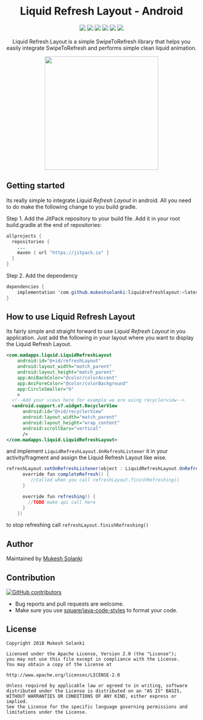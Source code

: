 <h1 align="center">Liquid Refresh Layout - Android</h1>
<p align="center">
  <a href="https://jitpack.io/#mukeshsolanki/liquidrefreshlayout"><img src="https://jitpack.io/v/mukeshsolanki/liquidrefreshlayout/month.svg"/></a>
  <a href="https://android-arsenal.com/api?level=16"> <img src="https://img.shields.io/badge/API-16%2B-blue.svg?style=flat" /></a>
  <a href="https://jitpack.io/#mukeshsolanki/liquidrefreshlayout"> <img src="https://jitpack.io/v/mukeshsolanki/liquidrefreshlayout.svg" /></a>
  <a href="https://travis-ci.org/mukeshsolanki/liquidrefreshlayout"> <img src="https://travis-ci.org/mukeshsolanki/liquidrefreshlayout.svg?branch=master" /></a>
  <a href="https://opensource.org/licenses/Apache-2.0"><img src="https://img.shields.io/badge/License-Apache%202.0-blue.svg"/></a>
  <a href="https://www.paypal.me/mukeshsolanki"> <img src="https://img.shields.io/badge/paypal-donate-yellow.svg" /></a>
  <br /><br />
  Liquid Refresh Layout is a simple SwipeToRefresh library that helps you easily integrate SwipeToRefresh and performs simple clean liquid animation.
</p>

<p align="center">
  <img src="https://github.com/mukeshsolanki/liquidrefreshlayout/blob/master/demo.gif" width="300px" />
</p>

## Getting started
Its really simple to integrate *Liquid Refresh Layout* in android. All you need to do make the following change to you build gradle.

Step 1. Add the JitPack repository to your build file. Add it in your root build.gradle at the end of repositories:

```java
allprojects {
  repositories {
    ...
    maven { url "https://jitpack.io" }
  }
}
```
Step 2. Add the dependency
```java
dependencies {
    implementation 'com.github.mukeshsolanki:liquidrefreshlayout:<latest-version>'
}
```
## How to use Liquid Refresh Layout

Its fairly simple and straight forward to use *Liquid Refresh Layout* in you application. Just add the following in your layout where you want to display the Liquid Refresh Layout.

```XML
<com.madapps.liquid.LiquidRefreshLayout
    android:id="@+id/refreshLayout"
    android:layout_width="match_parent"
    android:layout_height="match_parent"
    app:AniBackColor="@color/colorAccent"
    app:AniForeColor="@color/colorBackground"
    app:CircleSmaller="6"
    >
  <!--Add your views here for example we are using recyclerview-->
  <android.support.v7.widget.RecyclerView
      android:id="@+id/recyclerView"
      android:layout_width="match_parent"
      android:layout_height="wrap_content"
      android:scrollbars="vertical"
      />
</com.madapps.liquid.LiquidRefreshLayout>
```

and implement `LiquidRefreshLayout.OnRefreshListener` it in your activity/fragment and assign the Liquid Refresh Layout like wise.
```Java
refreshLayout.setOnRefreshListener(object : LiquidRefreshLayout.OnRefreshListener {
      override fun completeRefresh() {
         //Called when you call refreshLayout.finishRefreshing()
      }

      override fun refreshing() {
        //TODO make api call here
      }
    })
```

to stop refreshing call `refreshLayout.finishRefreshing()`

## Author
Maintained by [Mukesh Solanki](https://www.github.com/mukeshsolanki)

## Contribution
[![GitHub contributors](https://img.shields.io/github/contributors/mukeshsolanki/liquidrefreshlayout.svg)](https://github.com/mukeshsolanki/liquidrefreshlayout/graphs/contributors)

* Bug reports and pull requests are welcome.
* Make sure you use [square/java-code-styles](https://github.com/square/java-code-styles) to format your code.

## License
```
Copyright 2018 Mukesh Solanki

Licensed under the Apache License, Version 2.0 (the "License");
you may not use this file except in compliance with the License.
You may obtain a copy of the License at

http://www.apache.org/licenses/LICENSE-2.0

Unless required by applicable law or agreed to in writing, software
distributed under the License is distributed on an "AS IS" BASIS,
WITHOUT WARRANTIES OR CONDITIONS OF ANY KIND, either express or implied.
See the License for the specific language governing permissions and
limitations under the License.
```